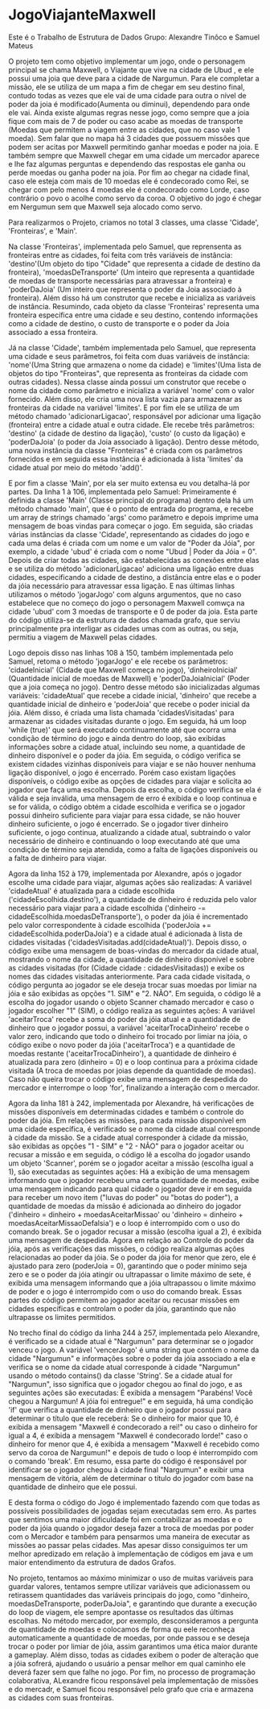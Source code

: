 # JogoViajanteMaxwell
Este é o Trabalho de Estrutura de Dados
Grupo: Alexandre Tinôco e Samuel Mateus

O projeto tem como objetivo implementar um jogo, onde o personagem principal se chama Maxwell, o Viajante que vive na cidade de Ubud , e ele possui uma joia que deve para a cidade de Nargumun. Para ele completar a missão, ele se utiliza de um mapa a fim de chegar em seu destino final, contudo todas as vezes que ele vai de uma cidade para outra o nível de poder da joia é modificado(Aumenta ou diminui), dependendo para onde ele vai. Ainda existe algumas regras nesse jogo, como sempre que a joia fique com mais de 7 de poder ou caso acabe as moedas de transporte (Moedas que permitem a viagem entre as cidades, que no caso vale 1 moeda). Sem falar que no mapa há 3 cidades que possuem missões que podem ser acitas por Maxwell permitindo ganhar moedas e poder na joia. E também sempre que Maxwell chegar em uma cidade um mercador aparece e lhe faz algumas perguntas e dependendo das respostas ele ganha ou perde moedas ou ganha poder na joia. Por fim ao chegar na cidade final, caso ele esteja com mais de 10 moedas ele é condecorado como Rei, se chegar com pelo menos 4 moedas ele é condecorado como Lorde, caso contrário o povo o acolhe como servo da coroa. O objetivo do jogo é chegar em Nergumun sem que Maxwell seja alocado como servo.

Para realizarmos o Projeto, criamos no total 3 classes, uma classe 'Cidade', 'Fronteiras', e 'Main'.

Na classe 'Fronteiras', implementada pelo Samuel, que reprensenta as fronteiras entre as cidades, foi feita com três variáveis de instância: 'destino'(Um objeto do tipo "Cidade" que representa a cidade de destino da fronteira), 'moedasDeTransporte' (Um inteiro que representa a quantidade de moedas de transporte necessárias para atravessar a fronteira) e 'poderDaJoia' (Um inteiro que representa o poder da Joia associado à fronteira). Além disso há um construtor que recebe e inicializa as variáveis de instância. Resumindo, cada objeto da classe 'Fronteiras' representa uma fronteira específica entre uma cidade e seu destino, contendo informações como a cidade de destino, o custo de transporte e o poder da Joia associado a essa fronteira.

Já na classe 'Cidade', também implementada pelo Samuel, que representa uma cidade e seus parâmetros, foi feita com duas variáveis de instância: 'nome'(Uma String que armazena o nome da cidade) e 'limites'(Uma lista de objetos do tipo "Fronteiras", que representa as fronteiras da cidade com outras cidades). Nessa classe ainda possui um construtor que recebe o nome da cidade como parâmetro e inicializa a variável 'nome' com o valor fornecido. Além disso, ele cria uma nova lista vazia para armazenar as fronteiras da cidade na variável 'limites'. E por fim ele se utiliza de um método chamado 'adicionarLigacao', responsável por adicionar uma ligação (fronteira) entre a cidade atual e outra cidade. Ele recebe três parâmetros: 'destino' (a cidade de destino da ligação), 'custo' (o custo da ligação) e 'poderDaJoia' (o poder da Joia associado à ligação). Dentro desse método, uma nova instância da classe "Fronteiras" é criada com os parâmetros fornecidos e em seguida essa instância é adicionada à lista 'limites' da cidade atual por meio do método 'add()'.

E por fim a classe 'Main', por ela ser muito extensa eu vou detalha-lá por partes. Da linha 1 à 106, implementada pelo Samuel: Primeiramente é definida a classe 'Main' (Classe principal do programa) dentro dela há um método chamado 'main', que é o ponto de entrada do programa, e recebe um array de strings chamado 'args' como parâmetro e depois imprime uma mensagem de boas vindas para começar o jogo. Em seguida, são criadas várias instâncias da classe 'Cidade', representando as cidades do jogo e cada uma delas é criada com um nome e um valor de "Poder da Jóia", por exemplo, a cidade 'ubud' é criada com o nome "Ubud | Poder da Jóia = 0". Depois de criar todas as cidades, são estabelecidas as conexões entre elas e se utiliza do método 'adicionarLigacao' adiciona uma ligação entre duas cidades, especificando a cidade de destino, a distância entre elas e o poder da jóia necessário para atravessar essa ligação. E nas últimas linhas utilizamos o método 'jogarJogo' com alguns argumentos, que no caso estabelece que no começo do jogo o personagem Maxwell comwça na cidade 'ubud' com 3 moedas de transporte e 0 de poder da joia. Esta parte do código utiliza-se da estrutura de dados chamada grafo, que serviu principalmente pra interligar as cidades umas com as outras, ou seja, permitiu a viagem de Maxwell pelas cidades.

Logo depois disso nas linhas 108 à 150, também implementada pelo Samuel, retoma o método 'jogarJogo' e ele recebe os parâmetros: 'cidadeInicial' (Cidade que Maxwell começa no jogo), 'dinheiroInicial' (Quantidade inicial de moedas de Maxwell) e 'poderDaJoiaInicial' (Poder que a joia começa no jogo). Dentro desse método são inicializadas algumas variáveis: 'cidadeAtual' que recebe a cidade inicial, 'dinheiro' que recebe a quantidade inicial de dinheiro e 'poderJoia' que  recebe o poder inicial da jóia. Além disso, é criada uma lista chamada 'cidadesVisitadas' para armazenar as cidades visitadas durante o jogo. Em seguida, há um loop 'while (true)' que será executado continuamente até que ocorra uma condição de término do jogo e ainda dentro do loop, são exibidas informações sobre a cidade atual, incluindo seu nome, a quantidade de dinheiro disponível e o poder da jóia. Em seguida, o código verifica se existem cidades vizinhas disponíveis para viajar e se não houver nenhuma ligação disponível, o jogo é encerrado. Porém caso existam ligações disponíveis, o código exibe as opções de cidades para viajar e solicita ao jogador que faça uma escolha. Depois da escolha, o código verifica se ela é válida e seja inválida, uma mensagem de erro é exibida e o loop continua e se for válida, o código obtém a cidade escolhida e verifica se o jogador possui dinheiro suficiente para viajar para essa cidade, se não houver dinheiro suficiente, o jogo é encerrado. Se o jogador tiver dinheiro suficiente, o jogo continua, atualizando a cidade atual, subtraindo o valor necessário de dinheiro e continuando o loop executando até que uma condição de término seja atendida, como a falta de ligações disponíveis ou a falta de dinheiro para viajar.

Agora da linha 152 à 179, implementada por Alexandre, após o jogador escolhe uma cidade para viajar, algumas ações são realizadas: A variável 'cidadeAtual' é atualizada para a cidade escolhida ('cidadeEscolhida.destino'), a quantidade de dinheiro é reduzida pelo valor necessário para viajar para a cidade escolhida ('dinheiro -= cidadeEscolhida.moedasDeTransporte'), o poder da jóia é incrementado pelo valor correspondente à cidade escolhida ('poderJoia += cidadeEscolhida.poderDaJoia') e a cidade atual é adicionada à lista de cidades visitadas ('cidadesVisitadas.add(cidadeAtual)'). Depois disso, o código exibe uma mensagem de boas-vindas do mercador da cidade atual, mostrando o nome da cidade, a quantidade de dinheiro disponível e sobre as cidades visitadas (for (Cidade cidade : cidadesVisitadas)) e exibe os nomes das cidades visitadas anteriormente. Para cada cidade visitada, o código pergunta ao jogador se ele deseja trocar suas moedas por limiar na jóia e são exibidas as opções "1. SIM" e "2. NÃO". Em seguida, o código lê a escolha do jogador usando o objeto Scanner chamado mercador e caso o jogador escolher "1" (SIM), o código realiza as seguintes ações: A variável 'aceitarTroca' recebe a soma do poder da jóia atual e a quantidade de dinheiro que o jogador possui, a variável 'aceitarTrocaDinheiro' recebe o valor zero, indicando que todo o dinheiro foi trocado por limiar na jóia, o código exibe o novo poder da jóia ('aceitarTroca') e a quantidade de moedas restante ('aceitarTrocaDinheiro'), a quantidade de dinheiro é atualizada para zero (dinheiro = 0) e o loop continua para a próxima cidade visitada (A troca de moedas por joias depende da quantidade de moedas). Caso não queira trocar o código exibe uma mensagem de despedida do mercador e interrompe o loop 'for', finalizando a interação com o mercador.

Agora da linha 181 à 242, implementada por Alexandre, há verificações de missões disponíveis em determinadas cidades e também o controle do poder da jóia. Em relações as missões, para cada missão disponível em uma cidade específica, é verificado se o nome da cidade atual corresponde à cidade da missão. Se a cidade atual corresponder à cidade da missão, são exibidas as opções "1 - SIM" e "2 - NÃO" para o jogador aceitar ou recusar a missão e em seguida, o código lê a escolha do jogador usando um objeto 'Scanner', porém se o jogador aceitar a missão (escolha igual a 1), são executadas as seguintes ações: Há a exibição de uma mensagem informando que o jogador recebeu uma certa quantidade de moedas, exibe uma mensagem indicando para qual cidade o jogador deve ir em seguida para receber um novo item ("luvas do poder" ou "botas do poder"), a quantidade de moedas da missão é adicionada ao dinheiro do jogador ('dinheiro = dinheiro + moedasAceitarMissao' ou 'dinheiro = dinheiro + moedasAceitarMissaoDefalsia') e o loop é interrompido com o uso do comando break. Se o jogador recusar a missão (escolha igual a 2), é exibida uma mensagem de despedida. Agora em relação ao Controle do poder da jóia, após as verificações das missões, o código realiza algumas ações relacionadas ao poder da jóia. Se o poder da jóia for menor que zero, ele é ajustado para zero (poderJoia = 0), garantindo que o poder mínimo seja zero e se o poder da jóia atingir ou ultrapassar o limite máximo de sete, é exibida uma mensagem informando que a jóia ultrapassou o limite máximo de poder e o jogo é interrompido com o uso do comando break. Essas partes do código permitem ao jogador aceitar ou recusar missões em cidades específicas e controlam o poder da jóia, garantindo que não ultrapasse os limites permitidos.

No trecho final do código da linha 244 à 257, implementada pelo Alexandre, é verificado se a cidade atual é "Nargumun" para determinar se o jogador venceu o jogo. A variável 'vencerJogo' é uma string que contém o nome da cidade "Nargumun" e informações sobre o poder da jóia associado a ela e verifica se o nome da cidade atual corresponde à cidade "Nargumun" usando o método contains() da classe 'String'. Se a cidade atual for "Nargumun", isso significa que o jogador chegou ao final do jogo, e as seguintes ações são executadas: É exibida a mensagem "Parabéns! Você chegou a Nargumun! A jóia foi entregue!" e em seguida, há uma condição 'if' que verifica a quantidade de dinheiro que o jogador possui para determinar o título que ele receberá: Se o dinheiro for maior que 10, é exibida a mensagem "Maxwell é condecorado a rei!" ou caso o dinheiro for igual a 4, é exibida a mensagem "Maxwell é condecorado lorde!" caso o dinheiro for menor que 4, é exibida a mensagem "Maxwell é recebido como servo da coroa de Nargumun!" e depois de tudo o loop é interrompido com o comando 'break'. Em resumo, essa parte do código é responsável por identificar se o jogador chegou à cidade final "Nargumun" e exibir uma mensagem de vitória, além de determinar o título do jogador com base na quantidade de dinheiro que ele possui.

E desta forma o código do Jogo é implementado fazendo com que todas as possíveis possibilidades de jogadas sejam executadas sem erro. As partes que sentimos uma maior dificuldade foi em contabilizar as moedas e o poder da jóia quando o jogador deseja fazer a troca de moedas por poder com o Mercador e também para pensarmos uma maneira de executar as missões ao passar pelas cidades. Mas apesar disso consiguimos ter um melhor apredizado em relação à implementação de códigos em java e um maior entendimento da estrutura de dados Grafos.

No projeto, tentamos ao máximo minimizar o uso de muitas variáveis para guardar valores, tentamos sempre utilizar variáveis que adicionassem ou retirassem quantidades das variáveis principais do jogo, como "dinheiro, moedasDeTransporte, poderDaJoia", e garantindo que durante a execução do loop de viagem, ele sempre apontasse os resultados das últimas escolhas. No método mercador, por exemplo, desconsideramos a pergunta de quantidade de moedas e colocamos de forma qu eele reconheça automaticamente a quantidade de moedas, por onde passou e se deseja trocar o poder por limiar de jóia, assim garantimos uma ética maior durante a gameplay.
Além disso, todas as cidades exibem o poder de alteração que a jóia sofrerá, ajudando o usuário a pensar melhor em qual caminho ele deverá fazer sem que falhe no jogo.
Por fim, no processo de programação colaborativa, ALexandre ficou responsável pela implementação de missões e do mercadr, e Samuel ficou responsável pelo grafo que cria e armazena as cidades com suas fronteiras.
